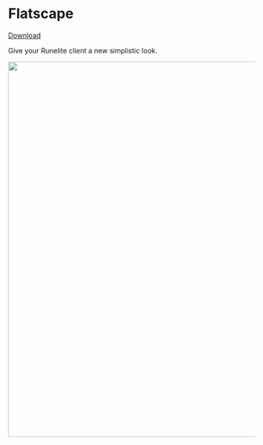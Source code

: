 # Flatscape 
[Download](https://github.com/melkypie/resource-packs/archive/pack-flatscape.zip)


Give your Runelite client a new simplistic look. 


<img src="https://user-images.githubusercontent.com/5113962/86533966-95e3b700-bedd-11ea-9705-43dc712a5526.png" width="765"><br/>
